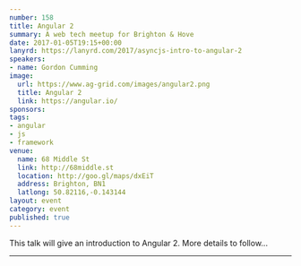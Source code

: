 ```yaml
---
number: 158
title: Angular 2
summary: A web tech meetup for Brighton & Hove
date: 2017-01-05T19:15+00:00
lanyrd: https://lanyrd.com/2017/asyncjs-intro-to-angular-2
speakers:
- name: Gordon Cumming
image:
  url: https://www.ag-grid.com/images/angular2.png
  title: Angular 2
  link: https://angular.io/
sponsors:
tags:
- angular
- js
- framework
venue:
  name: 68 Middle St
  link: http://68middle.st
  location: http://goo.gl/maps/dxEiT
  address: Brighton, BN1
  latlong: 50.82116,-0.143144
layout: event
category: event
published: true
---
```


This talk will give an introduction to Angular 2. More details to follow...

---
